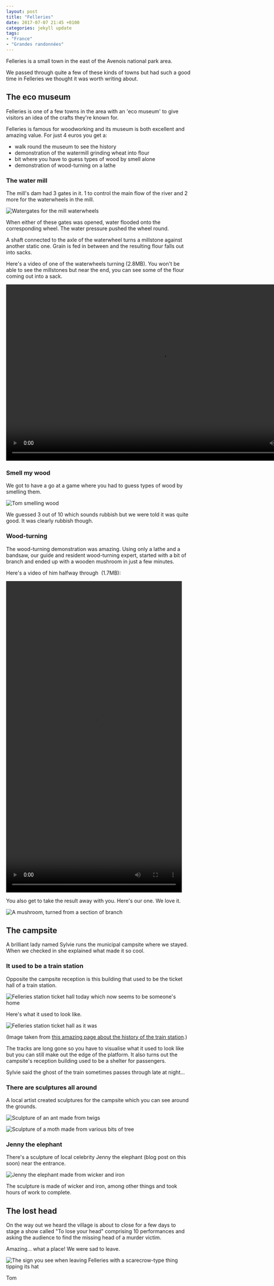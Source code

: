 ```yaml
---
layout: post
title: "Felleries"
date: 2017-07-07 21:45 +0100
categories: jekyll update
tags:
- "France"
- "Grandes randonnées"
---
```


Felleries is a small town in the east of the Avenois national park area.

We passed through quite a few of these kinds of towns but had such a good time in Felleries we thought it was worth writing about. 

## The eco museum

Felleries is one of a few towns in the area with an 'eco museum' to give visitors an idea of the crafts they're known for.

Felleries is famous for woodworking and its museum is both excellent and amazing value. For just 4 euros you get a:

- walk round the museum to see the history
- demonstration of the watermill grinding wheat into flour
- bit where you have to guess types of wood by smell alone
- demonstration of wood-turning on a lathe

### The water mill

The mill's dam had 3 gates in it. 1 to control the main flow of the river and 2 more for the waterwheels in the mill.

![Watergates for the mill waterwheels](https://github.com/tombye/trexit/raw/gh-pages/assets/images/watermill-gates.jpg)

When either of these gates was opened, water flooded onto the corresponding wheel. The water pressure pushed the wheel round.

A shaft connected to the axle of the waterwheel turns a millstone against another static one. Grain is fed in between and the resulting flour falls out into sacks.

Here's a video of one of the waterwheels turning (2.8MB). You won't be able to see the millstones but near the end, you can see some of the flour coming out into a sack.

<video src="https://github.com/tombye/trexit/raw/gh-pages/assets/images/watermill-grinding-flour.mp4" controls height="480" width="848" preload="metadata"><a href="https://github.com/tombye/trexit/raw/gh-pages/assets/images/watermill-grinding-flour.mp4">download this video</a></video>

### Smell my wood

We got to have a go at a game where you had to guess types of wood by smelling them.

![Tom smelling wood](https://github.com/tombye/trexit/raw/gh-pages/assets/images/tom-smelling-wood.jpg)

We guessed 3 out of 10 which sounds rubbish but we were told it was quite good. It was clearly rubbish though.

### Wood-turning

The wood-turning demonstration was amazing. Using only a lathe and a bandsaw, our guide and resident wood-turning expert, started with a bit of branch and ended up with a wooden mushroom in just a few minutes.

Here's a video of him halfway through  (1.7MB):

<video src="https://github.com/tombye/trexit/raw/gh-pages/assets/images/dominic-making-a-mushroom.mp4" controls height="848" width="480" preload="metadata"><a href="https://github.com/tombye/trexit/raw/gh-pages/assets/images/dominic-making-a-mushroom.mp4">download this video</a></video>

You also get to take the result away with you. Here's our one. We love it.

![A mushroom, turned from a section of branch](https://github.com/tombye/trexit/raw/gh-pages/assets/images/wooden-mushroom.jpg)

## The campsite

A brilliant lady named Sylvie runs the municipal campsite where we stayed. When we checked in she explained what made it so cool.

### It used to be a train station

Opposite the campsite reception is this building that used to be the ticket hall of a train station.

![Felleries station ticket hall today which now seems to be someone's home](https://github.com/tombye/trexit/raw/gh-pages/assets/images/felleries-train-station.jpg)

Here's what it used to look like.

![Felleries station ticket hall as it was](https://github.com/tombye/trexit/raw/gh-pages/assets/images/felleries-station-before.jpg)

(Image taken from [this amazing page about the history of the train station](http://www.humjtlf.fr/416915139).)

The tracks are long gone so you have to visualise what it used to look like but you can still make out the edge of the platform. It also turns out the campsite's reception building used to be a shelter for passengers.

Sylvie said the ghost of the train sometimes passes through late at night...

### There are sculptures all around

A local artist created sculptures for the campsite which you can see around the grounds.

![Sculpture of an ant made from twigs](https://github.com/tombye/trexit/raw/gh-pages/assets/images/sculptures-big-ant.jpg)

![Sculpture of a moth made from various bits of tree](https://github.com/tombye/trexit/raw/gh-pages/assets/images/sculptures-moth.jpg)

### Jenny the elephant

There's a sculpture of local celebrity Jenny the elephant (blog post on this soon) near the entrance.

![Jenny the elephant made from wicker and iron](https://github.com/tombye/trexit/raw/gh-pages/assets/images/jenny-the-elephant.jpg)

The sculpture is made of wicker and iron, among other things and took hours of work to complete.

## The lost head

On the way out we heard the village is about to close for a few days to stage a show called "To lose your head" comprising 10 performances and asking the audience to find the missing head of a murder victim.

Amazing... what a place! We were sad to leave.

![The sign you see when leaving Felleries with a scarecrow-type thing tipping its hat](https://github.com/tombye/trexit/raw/gh-pages/assets/images/felleries-goodbye-sign.jpg)

Tom
